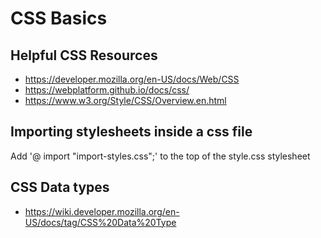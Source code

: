 # CSS Basics

## Helpful CSS Resources

- https://developer.mozilla.org/en-US/docs/Web/CSS
- https://webplatform.github.io/docs/css/
- https://www.w3.org/Style/CSS/Overview.en.html

## Importing stylesheets inside a css file

Add '@ import "import-styles.css";' to the top of the style.css stylesheet 

## CSS Data types

- https://wiki.developer.mozilla.org/en-US/docs/tag/CSS%20Data%20Type